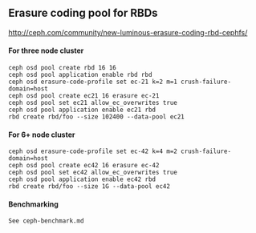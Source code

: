Erasure coding pool for RBDs
----------------------------
http://ceph.com/community/new-luminous-erasure-coding-rbd-cephfs/

#### For three node cluster

    ceph osd pool create rbd 16 16
    ceph osd pool application enable rbd rbd
    ceph osd erasure-code-profile set ec-21 k=2 m=1 crush-failure-domain=host
    ceph osd pool create ec21 16 erasure ec-21
    ceph osd pool set ec21 allow_ec_overwrites true
    ceph osd pool application enable ec21 rbd
    rbd create rbd/foo --size 102400 --data-pool ec21

#### For 6+ node cluster

    ceph osd erasure-code-profile set ec-42 k=4 m=2 crush-failure-domain=host
    ceph osd pool create ec42 16 erasure ec-42
    ceph osd pool set ec42 allow_ec_overwrites true
    ceph osd pool application enable ec42 rbd
    rbd create rbd/foo --size 1G --data-pool ec42

#### Benchmarking

    See ceph-benchmark.md
